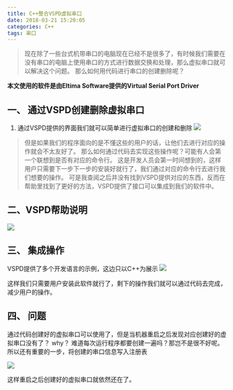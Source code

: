 ```yaml
---
title: C++整合VSPD虚拟串口
date: 2018-03-21 15:20:05
categories: C++
tags: 串口
---
```


> 现在除了一些台式机带串口的电脑现在已经不是很多了，有时候我们需要在没有串口的电脑上使用串口的方式进行数据交换和处理，那么虚拟串口就可以解决这个问题。 那么如何用代码进行串口的创建删除呢？

<!--more-->

**本文使用的软件是由Eltima Software提供的Virtual Serial Port Driver**

## 一、 通过VSPD创建删除虚拟串口
1. 通过VSPD提供的界面我们就可以简单进行虚拟串口的创建和删除
![](http://blog-res.oss-cn-hongkong.aliyuncs.com/pics/vspd1.jpg)

> 但是如果我们的程序面向的是不懂这些的用户的话，让他们去进行对应的操作就会不太友好了。
那么如何通过代码去实现这些操作呢？可能有人会第一个联想到是否有对应的命令行。 这是开发人员会第一时间想到的，这样用户只需要下一步下一步的安装好就行了，我们通过对应的命令行去进行我们想要的操作。 
可是我查阅之后并没有找到VSPD提供对应的东西，反而在帮助里找到了更好的方法，VSPD提供了接口可以集成到我们的软件中。

## 二、VSPD帮助说明
![](http://blog-res.oss-cn-hongkong.aliyuncs.com/pics/vspd2.jpg)


## 三、 集成操作
 VSPD提供了多个开发语言的示例，这边只以C++为展示
![](http://blog-res.oss-cn-hongkong.aliyuncs.com/pics/vspd3.jpg)


这样我们只需要用户安装此软件就行了，剩下的操作我们就可以通过代码去完成，减少用户的操作。

## 四、 问题
通过代码创建好的虚拟串口可以使用了，但是当机器重启之后发现对应创建好的虚拟串口没有了？  why？ 难道每次运行程序都要创建一遍吗？那岂不是很不好呢。
所以还有重要的一步，将创建的串口信息写入注册表

![](http://blog-res.oss-cn-hongkong.aliyuncs.com/pics/vspd4.jpg)

这样重启之后创建好的虚拟串口就依然还在了。
